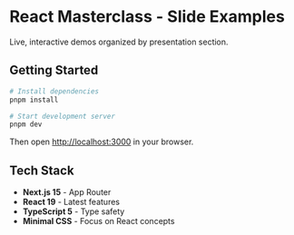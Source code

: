 # React Masterclass - Slide Examples

Live, interactive demos organized by presentation section.

## Getting Started

```bash
# Install dependencies
pnpm install

# Start development server
pnpm dev
```

Then open [http://localhost:3000](http://localhost:3000) in your browser.

## Tech Stack

- **Next.js 15** - App Router
- **React 19** - Latest features
- **TypeScript 5** - Type safety
- **Minimal CSS** - Focus on React concepts

